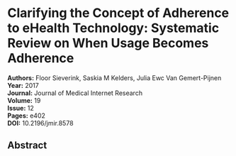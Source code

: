 # Clarifying the Concept of Adherence to eHealth Technology: Systematic Review on When Usage Becomes Adherence

**Authors:** Floor Sieverink, Saskia M Kelders, Julia Ewc Van Gemert-Pijnen  
**Year:** 2017  
**Journal:** Journal of Medical Internet Research  
**Volume:** 19  
**Issue:** 12  
**Pages:** e402  
**DOI:** 10.2196/jmir.8578  

## Abstract


